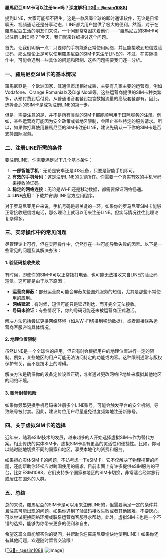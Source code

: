 **羅馬尼亞SIM卡可以注册line吗？深度解析[[TG💪+ @esim1088](https://t.me/s/esim1088)]**

提到LINE，大家可能都不陌生。这是一款风靡全球的即时通讯软件，无论是日常聊天、视频通话还是分享动态，LINE都为用户提供了极大的便利。然而，对于在羅馬尼亞生活的朋友们来说，一个问题常常困扰着他们——“羅馬尼亞的SIM卡可以注册 LINE 吗？”今天，我们就来详细探讨这个问题。

首先，让我们明确一点：只要你的手机能够正常使用网络，并且能接收到短信或验证码，那么理论上是可以使用羅馬尼亞的SIM卡来注册LINE的。不过，在实际操作中，可能会遇到一些具体的问题和限制，这些问题需要我们逐一分析。

### 一、羅馬尼亞SIM卡的基本情况

羅馬尼亞是一个欧洲国家，其通信市场相对成熟，主要有几家主要的运营商，例如Vodafone、Orange Romania以及Digi Mobil等。这些运营商提供的SIM卡种类繁多，从预付费到后付费，从普通语音套餐到包含数据流量的高级套餐都有。因此，选择合适的SIM卡是成功注册LINE的第一步。

但是，需要注意的是，并不是所有类型的SIM卡都能顺利用于国际服务的注册。例如，某些运营商可能因为安全政策或者地区限制，会阻止某些特定的服务请求。所以，如果你打算使用羅馬尼亞的SIM卡注册LINE，建议先确认一下你的SIM卡是否支持国际服务。

### 二、注册LINE所需的条件

要注册LINE，你需要满足以下几个基本条件：

1. **一部智能手机**：无论是安卓还是iOS设备，只要是智能手机即可。
2. **有效的手机号码**：这是注册LINE的关键所在。你需要一个真实有效的手机号码来接收验证码。
3. **稳定的网络连接**：无论是Wi-Fi还是移动数据，都需要保证网络畅通。
4. **LINE应用**：下载并安装LINE官方应用程序。

对于罗马尼亚用户来说，手机号码是最关键的一环。如果你的罗马尼亚SIM卡能够正常接收短信或电话，那么理论上就可以用来注册LINE。但实际情况往往比理论复杂得多。

### 三、实际操作中的常见问题

尽管理论上可行，但在实际操作中，仍然存在一些可能导致失败的因素。以下是一些常见的问题及其解决办法：

#### 1. 验证码接收失败

有时候，即使你的SIM卡可以正常拨打电话，也可能无法接收来自LINE的验证码短信。这可能是由于以下原因：

- **运营商屏蔽**：部分运营商可能会屏蔽某些国外服务的短信，尤其是那些不常使用的应用。
- **网络延迟**：有时候，短信可能只是延迟到达，而非完全无法接收。
- **号码未验证**：有些情况下，你的号码可能还未被运营商正式激活。

解决方法包括尝试更换网络环境（如从Wi-Fi切换到移动数据），或者直接联系运营商客服咨询具体情况。

#### 2. 地理位置限制

虽然LINE是一个全球性的应用，但它有时会根据用户的地理位置进行一定的限制。例如，某些地区的用户可能无法访问特定的功能或内容。这种限制通常与版权保护有关，而不是技术上的障碍。

解决方法是确保你的设备定位设置正确，或者通过更改网络IP地址来模拟其他地区的网络环境。

#### 3. 账号封禁风险

如果你频繁更换手机号码来注册多个LINE账号，可能会触发平台的安全机制，导致账号被封禁。因此，建议每位用户尽量避免过度频繁地注册新账号。

### 四、关于虚拟SIM卡的选择

近年来，随着eSIM技术的发展，越来越多的人开始选择虚拟SIM卡作为替代方案。相比传统的实体SIM卡，虚拟SIM卡具有更高的灵活性和便捷性。比如，你可以随时随地切换不同的国家和地区，享受本地化的资费和服务。

如果担心实体SIM卡的问题，不妨考虑一下eSIM卡。它不仅解决了物理携带的问题，还能帮助你轻松应对跨国使用的需求。目前市面上有许多提供eSIM服务的平台，比如ESIM1088，它们支持多个国家和地区的SIM卡切换，非常适合经常旅行或居住在国外的人群。

### 五、总结

总的来说，羅馬尼亞的SIM卡是可以用来注册LINE的，但需要满足一定的条件并且注意可能出现的问题。如果你遇到了验证码接收失败或者其他困难，不要灰心，可以尝试更换网络环境或联系运营商客服寻求帮助。此外，虚拟SIM卡也是一个不错的选择，能够为你带来更多的便利和自由。

希望这篇文章能解答你的疑问，并帮助你在羅馬尼亞愉快地使用LINE！如果你还有其他问题，欢迎随时留言交流哦！

[[TG💪+ @esim1088](https://t.me/s/esim1088) ![Image](https://i.postimg.cc/4NQfJmqS/Snipaste-2025-05-13-00-14-12.png)]